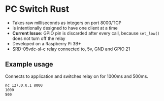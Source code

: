# PC Switch Rust
- Takes raw milliseconds as integers on port 8000/TCP
- Is intentionally designed to have one client at a time
- **Current Issue**: GPIO pin is discarded after every call, because `set_low()` does not turn off the relay
- Developed on a Raspberry Pi 3B+
- SRD-05vdc-sl-c relay connected to, 5v, GND and GPIO 21

## Example usage
Connects to application and switches relay on for 1000ms and 500ms.
``` bash
nc 127.0.0.1 8000
1000
500
```

